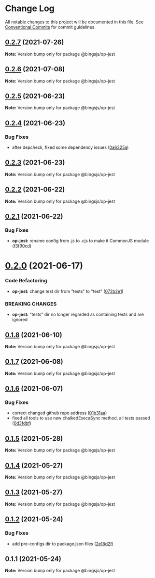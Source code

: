 # Change Log

All notable changes to this project will be documented in this file.
See [Conventional Commits](https://conventionalcommits.org) for commit guidelines.

## [0.2.7](https://github.com/bingtimren/op-tools/compare/@bingsjs/op-jest@0.2.6...@bingsjs/op-jest@0.2.7) (2021-07-26)

**Note:** Version bump only for package @bingsjs/op-jest





## [0.2.6](https://github.com/bingtimren/op-tools/compare/@bingsjs/op-jest@0.2.5...@bingsjs/op-jest@0.2.6) (2021-07-08)

**Note:** Version bump only for package @bingsjs/op-jest





## [0.2.5](https://github.com/bingtimren/op-tools/compare/@bingsjs/op-jest@0.2.4...@bingsjs/op-jest@0.2.5) (2021-06-23)

**Note:** Version bump only for package @bingsjs/op-jest





## [0.2.4](https://github.com/bingtimren/op-tools/compare/@bingsjs/op-jest@0.2.3...@bingsjs/op-jest@0.2.4) (2021-06-23)


### Bug Fixes

* after depcheck, fixed some dependency issues ([0a6325a](https://github.com/bingtimren/op-tools/commit/0a6325aa844ddd02159dbf540313219a84088848))





## [0.2.3](https://github.com/bingtimren/op-tools/compare/@bingsjs/op-jest@0.2.2...@bingsjs/op-jest@0.2.3) (2021-06-23)

**Note:** Version bump only for package @bingsjs/op-jest





## [0.2.2](https://github.com/bingtimren/op-tools/compare/@bingsjs/op-jest@0.2.1...@bingsjs/op-jest@0.2.2) (2021-06-22)

**Note:** Version bump only for package @bingsjs/op-jest





## [0.2.1](https://github.com/bingtimren/op-tools/compare/@bingsjs/op-jest@0.2.0...@bingsjs/op-jest@0.2.1) (2021-06-22)


### Bug Fixes

* **op-jest:** rename config from .js to .cjs to make it CommonJS module ([f3f90cd](https://github.com/bingtimren/op-tools/commit/f3f90cd8233c54c317cf51e286d23dd2b17362d2))





# [0.2.0](https://github.com/bingtimren/op-tools/compare/@bingsjs/op-jest@0.1.8...@bingsjs/op-jest@0.2.0) (2021-06-17)


### Code Refactoring

* **op-jest:** change test dir from "tests" to "test" ([072b2e1](https://github.com/bingtimren/op-tools/commit/072b2e1393e62f0d67ebb7bd4aecab74fcf4d48f))


### BREAKING CHANGES

* **op-jest:** "tests" dir no longer regarded as containing tests and are ignored





## [0.1.8](https://github.com/bingtimren/op-tools/compare/@bingsjs/op-jest@0.1.7...@bingsjs/op-jest@0.1.8) (2021-06-10)

**Note:** Version bump only for package @bingsjs/op-jest





## [0.1.7](https://github.com/bingtimren/op-tools/compare/@bingsjs/op-jest@0.1.6...@bingsjs/op-jest@0.1.7) (2021-06-08)

**Note:** Version bump only for package @bingsjs/op-jest





## [0.1.6](https://github.com/bingtimren/op-tools/compare/@bingsjs/op-jest@0.1.5...@bingsjs/op-jest@0.1.6) (2021-06-07)


### Bug Fixes

* correct changed github repo address ([01b31aa](https://github.com/bingtimren/op-tools/commit/01b31aa45ebff6257280ac30ca8d85c6c4a6ef3a))
* fixed all tools to use new chalkedExecaSync method, all tests passed ([0d3fdbf](https://github.com/bingtimren/op-tools/commit/0d3fdbfc7ed2ecdee27e9b4208e0950d5f75aa72))





## [0.1.5](https://github.com/bingtimren/op-tools/compare/@bingsjs/op-jest@0.1.4...@bingsjs/op-jest@0.1.5) (2021-05-28)

**Note:** Version bump only for package @bingsjs/op-jest





## [0.1.4](https://github.com/bingtimren/op-tools/compare/@bingsjs/op-jest@0.1.3...@bingsjs/op-jest@0.1.4) (2021-05-27)

**Note:** Version bump only for package @bingsjs/op-jest





## [0.1.3](https://github.com/bingtimren/op-tools/compare/@bingsjs/op-jest@0.1.2...@bingsjs/op-jest@0.1.3) (2021-05-27)

**Note:** Version bump only for package @bingsjs/op-jest





## [0.1.2](https://github.com/bingtimren/op-tools/compare/@bingsjs/op-jest@0.1.1...@bingsjs/op-jest@0.1.2) (2021-05-24)


### Bug Fixes

* add pre-configs dir to package.json files ([2e18d2f](https://github.com/bingtimren/op-tools/commit/2e18d2ffe03dd258249da4d40b125eb1ef56adac))





## 0.1.1 (2021-05-24)

**Note:** Version bump only for package @bingsjs/op-jest
